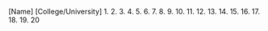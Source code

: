    [Name]                     [College/University]
1. 
2. 
3. 
4. 
5. 
6. 
7. 
8. 
9. 
10.
11. 
12.
13. 
14. 
15.
16.
17.
18.
19.
20

